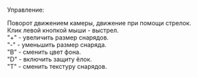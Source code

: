 ﻿Управление:

Поворот движением камеры, движение при помощи стрелок.<br>
Клик левой кнопкой мыши - выстрел.<br>
"+" - увеличить размер снарядов.<br>
"-" - уменьшить размер снаряда.<br>
"B" - сменить цвет фона.<br>
"D" - включить защиту ёлок.<br>
"T" - сменить текстуру снарядов.
